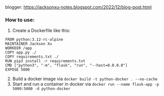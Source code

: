 blogger: https://jacksonxu-notes.blogspot.com/2022/12/blog-post.html

### How to use:
1. Create a Dockerfile like this:
```
FROM python:3.12-rc-alpine
MAINTAINER Jackson Xu
WORKDIR /app
COPY app.py ./
COPY requirements.txt ./
RUN pip3 install -r requirements.txt
CMD ["python3", "-m", "flask", "run", "--host=0.0.0.0"]
EXPOSE 5000
```
2. Build a docker image via `docker build -t python-docker . --no-cache`
3. Start and run a container in docker via `docker run --name flask-app -p 5000:5000 -d python-docker`

